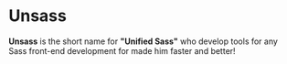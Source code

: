 # Unsass

**Unsass** is the short name for **"Unified Sass"** who develop tools for any Sass front-end development for made him faster and better!
